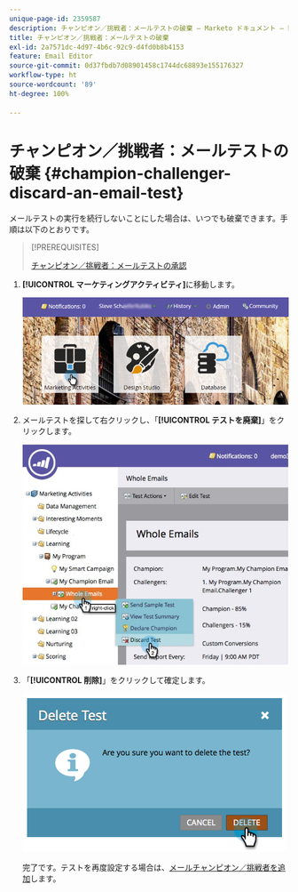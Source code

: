 ```yaml
---
unique-page-id: 2359587
description: チャンピオン／挑戦者：メールテストの破棄 — Marketo ドキュメント — 製品ドキュメント
title: チャンピオン／挑戦者：メールテストの破棄
exl-id: 2a7571dc-4d97-4b6c-92c9-d4fd0b8b4153
feature: Email Editor
source-git-commit: 0d37fbdb7d08901458c1744dc68893e155176327
workflow-type: ht
source-wordcount: '89'
ht-degree: 100%

---
```


# チャンピオン／挑戦者：メールテストの破棄 {#champion-challenger-discard-an-email-test}

メールテストの実行を続行しないことにした場合は、いつでも破棄できます。手順は以下のとおりです。

>[!PREREQUISITES]
>
>[チャンピオン／挑戦者：メールテストの承認](/help/marketo/product-docs/email-marketing/general/functions-in-the-editor/email-tests-champion-challenger/champion-challenger-approve-your-email-test.md)

1. **[!UICONTROL マーケティングアクティビティ]**&#x200B;に移動します。

   ![](assets/login-marketing-activities-3.png)

1. メールテストを探して右クリックし、「**[!UICONTROL テストを廃棄]**」をクリックします。

   ![](assets/champion5.jpg)

1. 「**[!UICONTROL 削除]**」をクリックして確定します。

   ![](assets/image2014-9-15-14-3a17-3a11.png)

   完了です。テストを再度設定する場合は、[メールチャンピオン／挑戦者を追加](/help/marketo/product-docs/email-marketing/general/functions-in-the-editor/email-tests-champion-challenger/add-an-email-champion-challenger.md)します。
